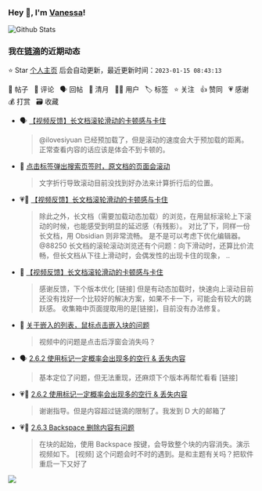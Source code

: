 ### Hey 👋, I'm [Vanessa](http://vanessa.b3log.org/)!

![Github Stats](https://github-readme-stats.vercel.app/api?username=Vanessa219&show_icons=true)

<!--events start -->

### 我在[链滴](https://ld246.com)的近期动态

⭐️ Star [个人主页](https://github.com/Vanessa219/Vanessa219) 后会自动更新，最近更新时间：`2023-01-15 08:43:13`

📝 帖子 &nbsp; 💬 评论 &nbsp; 🗣 回帖 &nbsp; 🌙 清月 &nbsp; 👨‍💻 用户 &nbsp; 🏷️ 标签 &nbsp; ⭐️ 关注 &nbsp; 👍 赞同 &nbsp; 💗 感谢 &nbsp; 💰 打赏 &nbsp; 🗃 收藏

* 🗣 [【视频反馈】长文档滚轮滑动的卡顿感与卡住](https://ld246.com/article/1673244514114/comment/1673666960405#comments)

  > @ilovesiyuan 已经预加载了，但是滚动的速度会大于预加载的距离。正常查看内容的话应该是体会不到卡顿的。
* 💬 [点击标签弹出搜索页签时，原文档的页面会滚动](https://ld246.com/article/1673704873983/comment/1673707286342#comments)

  > 文字折行导致滚动目前没找到好办法来计算折行后的位置。
* 💗📝 [【视频反馈】长文档滚轮滑动的卡顿感与卡住](https://ld246.com/article/1673244514114)

  > 除此之外，长文档（需要加载动态加载）的浏览，在用鼠标滚轮上下滚动的时候，也能感受到明显的延迟感（有残影）。 对比了下，同样一份长文档，用 Obsidian 则非常流畅。 是不是可以考虑下优化编辑器。@88250 长文档的滚轮滚动浏览还有个问题：向下滑动时，还算比价流畅，但长文档从下往上滑动时，会偶发性的出现卡住的现象， ..
* 💬 [【视频反馈】长文档滚轮滑动的卡顿感与卡住](https://ld246.com/article/1673244514114/comment/1673666960405#comments)

  > 感谢反馈，下个版本优化 [链接] 但是有动态加载时，快速向上滚动目前还没有找好一个比较好的解决方案，如果不卡一下，可能会有较大的跳跃感。 收集箱中页面提取用的是[链接]，目前没有办法修复。
* 💬 [关于嵌入的列表，鼠标点击嵌入块的问题](https://ld246.com/article/1673596577519/comment/1673622737728#comments)

  > 视频中的问题是点击后浮窗会消失吗？
* 🗣 [2.6.2 使用标记一定概率会出现多的空行 &amp; 丢失内容](https://ld246.com/article/1672929892880/comment/1673395241765#comments)

  > 基本定位了问题，但无法重现，还麻烦下个版本再帮忙看看 [链接]
* 💗💬 [2.6.2 使用标记一定概率会出现多的空行 &amp; 丢失内容](https://ld246.com/article/1672929892880/comment/1673395241765#comments)

  > 谢谢指导。但是内容超过链滴的限制了。我发到 D 大的邮箱了
* 💗📝 [2.6.3 Backspace 删除内容有问题](https://ld246.com/article/1673425900701)

  > 在块的起始，使用 Backspace 按键，会导致整个块的内容消失。演示视频如下。 [视频] 这个问题会时不时的遇到。是和主题有关吗？把软件重启一下又好了


<!--events end -->

<a title="Hits" target="_blank" href="https://github.com/Vanessa219/Vanessa219"><img src="https://hits.b3log.org/Vanessa219/Vanessa219.svg"></a>
